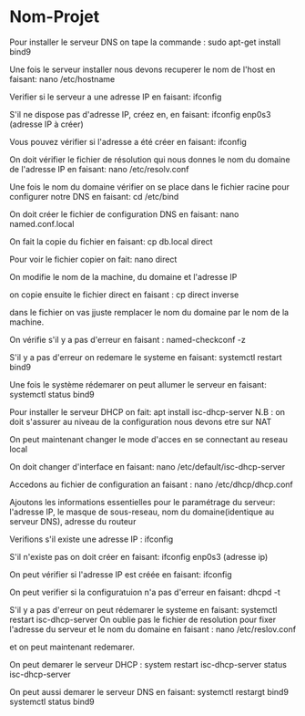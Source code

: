 # Nom-Projet

Pour installer  le serveur DNS on tape la commande :
sudo  apt-get install  bind9

Une fois le serveur installer nous devons recuperer le nom de  l'host en faisant:
nano /etc/hostname   

Verifier si le serveur a une adresse IP en faisant:
ifconfig 

S'il ne dispose pas d'adresse IP, créez en, en faisant:
ifconfig enp0s3 (adresse IP à créer)

Vous pouvez vérifier si l'adresse a été créer en faisant:
ifconfig

On  doit vérifier le fichier de résolution qui nous donnes le nom du domaine de l'adresse IP en faisant:
nano /etc/resolv.conf

Une fois le nom du domaine vérifier on se place dans le fichier racine pour configurer notre DNS en faisant:
cd /etc/bind

On doit créer le fichier de configuration DNS en faisant:
nano named.conf.local

On fait la copie du fichier en faisant:
cp db.local direct 

Pour voir le fichier copier on fait:
nano direct

On modifie le nom de la machine, du domaine et l'adresse IP

on copie ensuite le fichier direct en faisant :
cp direct inverse 

dans le fichier on vas jjuste remplacer le nom du domaine par le nom de la machine.

On vérifie s'il y a pas d'erreur en faisant :
named-checkconf -z

S'il y a pas d'erreur on redemare le systeme en faisant:
systemctl restart bind9

Une fois le système rédemarer on peut allumer le serveur en faisant:
systemctl status bind9

Pour installer le serveur DHCP on fait:
apt install isc-dhcp-server
N.B : on doit s'assurer au niveau de la configuration nous devons etre sur NAT

On peut maintenant changer le mode d'acces en se connectant au reseau local

On doit changer d'interface en faisant: 
nano /etc/default/isc-dhcp-server

Accedons au fichier de configuration an faisant :
nano /etc/dhcp/dhcp.conf

Ajoutons les informations essentielles pour le paramétrage du serveur:
l'adresse IP, le masque de sous-reseau, nom du domaine(identique au serveur DNS), adresse du routeur

Verifions s'il existe une adresse IP :
ifconfig

S'il n'existe pas on doit créer en faisant:
ifconfig enp0s3 (adresse ip)

On peut vérifier si l'adresse IP est créée en faisant:
ifconfig

On peut verifier si la configuratuion n'a pas d'erreur en faisant:
dhcpd -t

S'il y a pas d'erreur on peut rédemarer le systeme en faisant:
systemctl restart isc-dhcp-server
On oublie pas le fichier de resolution pour fixer l'adresse du serveur et le nom du domaine en faisant :
nano /etc/reslov.conf

et on peut maintenant redemarer. 

On peut demarer le serveur DHCP :
system restart isc-dhcp-server
status isc-dhcp-server

On peut aussi demarer le serveur DNS en faisant:
systemctl restargt bind9
systemctl status bind9


